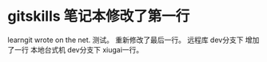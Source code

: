 # gitskills  笔记本修改了第一行
learngit
wrote on the net.
测试。
重新修改了最后一行。
远程库 dev分支下 增加了一行
本地台式机 dev分支下 xiugai一行。
